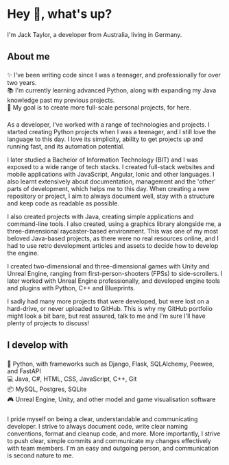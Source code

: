 <h1 align="left">Hey 👋, what's up?</h1>

###

<p align="left">I'm Jack Taylor, a developer from Australia, living in Germany.</p>

###

<h2 align="left">About me</h2>

###

<p align="left">✨ I've been writing code since I was a teenager, and professionally for over two years.<br>📚 I'm currently learning advanced Python, along with expanding my Java knowledge past my previous projects.<br>🎯 My goal is to create more full-scale personal projects, for here.</p>

###

<p align="left">As a developer, I've worked with a range of technologies and projects. I started creating Python projects when I was a teenager, and I still love the language to this day. I love its simplicity, ability to get projects up and running fast, and its automation potential. 

I later studied a Bachelor of Information Technology (BIT) and I was exposed to a wide range of tech stacks. I created full-stack websites and mobile applications with JavaScript, Angular, Ionic and other languages. I also learnt extensively about documentation, management and the 'other' parts of development, which helps me to this day. When creating a new repository or project, I aim to always document well, stay with a structure and keep code as readable as possible.

I also created projects with Java, creating simple applications and command-line tools. I also created, using a graphics library alongside me, a three-dimensional raycaster-based environment. This was one of my most beloved Java-based projects, as there were no real resources online, and I had to use retro development articles and assets to decide how to develop the engine.

I created two-dimensional and three-dimensional games with Unity and Unreal Engine, ranging from first-person-shooters (FPSs) to side-scrollers. I later worked with Unreal Engine professionally, and developed engine tools and plugins with Python, C++ and Blueprints.

I sadly had many more projects that were developed, but were lost on a hard-drive, or never uploaded to GitHub. This is why my GitHub portfolio might look a bit bare, but rest assured, talk to me and I'm sure I'll have plenty of projects to discuss!
</p>

###

<h2 align="left">I develop with</h2>

###

<p align="left">🐍 Python, with frameworks such as Django, Flask, SQLAlchemy, Peewee, and FastAPI<br>💻 Java, C#, HTML, CSS, JavaScript, C++, Git<br>📦 MySQL, Postgres, SQLite<br>🎮 Unreal Engine, Unity, and other model and game visualisation software</p>

###

<p align="left"> I pride myself on being a clear, understandable and communicating developer. I strive to always document code, write clear naming conventions, format and cleanup code, and more. More importantly, I strive to push clear, simple commits and communicate my changes effectively with team members. I'm an easy and outgoing person, and communication is second nature to me.</p>


